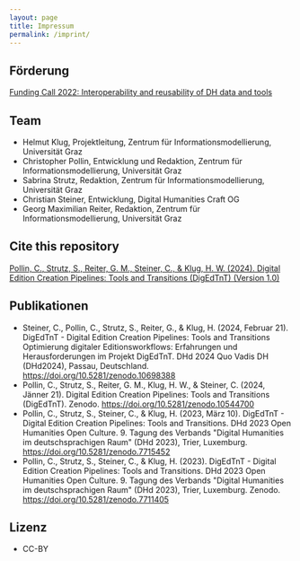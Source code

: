 ```yaml
---
layout: page
title: Impressum
permalink: /imprint/
---
```

## Förderung

[Funding Call 2022: Interoperability and reusability of DH data and tools](https://clariah.at/de/projektforderungen/)

## Team

* Helmut Klug, Projektleitung, Zentrum für Informationsmodellierung, Universität Graz
* Christopher Pollin, Entwicklung und Redaktion, Zentrum für Informationsmodellierung, Universität Graz
* Sabrina Strutz, Redaktion, Zentrum für Informationsmodellierung, Universität Graz
* Christian Steiner, Entwicklung, Digital Humanities Craft OG
* Georg Maximilian Reiter, Redaktion, Zentrum für Informationsmodellierung, Universität Graz

## Cite this repository

[Pollin, C., Strutz, S., Reiter, G. M., Steiner, C., & Klug, H. W. (2024). Digital Edition Creation Pipelines: Tools and Transitions (DigEdTnT) (Version 1.0)](https://github.com/DigEdTnT/digedtnt.github.io)

## Publikationen

* Steiner, C., Pollin, C., Strutz, S., Reiter, G., & Klug, H. (2024, Februar 21). DigEdTnT - Digital Edition Creation Pipelines: Tools and Transitions Optimierung digitaler Editionsworkflows: Erfahrungen und Herausforderungen im Projekt DigEdTnT. DHd 2024 Quo Vadis DH (DHd2024), Passau, Deutschland. https://doi.org/10.5281/zenodo.10698388
* Pollin, C., Strutz, S., Reiter, G. M., Klug, H. W., & Steiner, C. (2024, Jänner 21). Digital Edition Creation Pipelines: Tools and Transitions (DigEdTnT). Zenodo. https://doi.org/10.5281/zenodo.10544700
* Pollin, C., Strutz, S., Steiner, C., & Klug, H. (2023, März 10). DigEdTnT - Digital Edition Creation Pipelines: Tools and Transitions. DHd 2023 Open Humanities Open Culture. 9. Tagung des Verbands "Digital Humanities im deutschsprachigen Raum" (DHd 2023), Trier, Luxemburg. https://doi.org/10.5281/zenodo.7715452
* Pollin, C., Strutz, S., Steiner, C., & Klug, H. (2023). DigEdTnT - Digital Edition Creation Pipelines: Tools and Transitions. DHd 2023 Open Humanities Open Culture. 9. Tagung des Verbands "Digital Humanities im deutschsprachigen Raum" (DHd 2023), Trier, Luxemburg. Zenodo. https://doi.org/10.5281/zenodo.7711405

## Lizenz

*  CC-BY